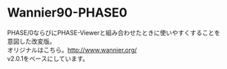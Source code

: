 # Wannier90-PHASE0
PHASE/0ならびにPHASE-Viewerと組み合わせたときに使いやすくすることを意図した改変版。  
オリジナルはこちら。http://www.wannier.org/  
v2.0.1をベースにしています。

